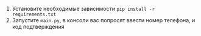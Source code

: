 1. Установите необходимые зависимости
```pip install -r requirements.txt```<br>
2. Запустите ```main.py```, в консоли вас попросят ввести номер телефона, и код подтверждения